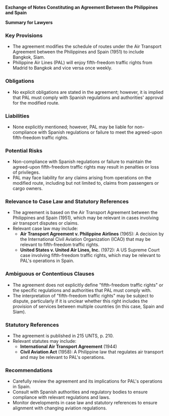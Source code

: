 **Exchange of Notes Constituting an Agreement Between the Philippines and Spain**

**Summary for Lawyers**

### Key Provisions

* The agreement modifies the schedule of routes under the Air Transport Agreement between the Philippines and Spain (1951) to include Bangkok, Siam.
* Philippine Air Lines (PAL) will enjoy fifth-freedom traffic rights from Madrid to Bangkok and vice versa once weekly.

### Obligations

* No explicit obligations are stated in the agreement; however, it is implied that PAL must comply with Spanish regulations and authorities' approval for the modified route.

### Liabilities

* None explicitly mentioned; however, PAL may be liable for non-compliance with Spanish regulations or failure to meet the agreed-upon fifth-freedom traffic rights.

### Potential Risks

* Non-compliance with Spanish regulations or failure to maintain the agreed-upon fifth-freedom traffic rights may result in penalties or loss of privileges.
* PAL may face liability for any claims arising from operations on the modified route, including but not limited to, claims from passengers or cargo owners.

### Relevance to Case Law and Statutory References

* The agreement is based on the Air Transport Agreement between the Philippines and Spain (1951), which may be relevant in cases involving air transport disputes or claims.
* Relevant case law may include:
	+ **Air Transport Agreement v. Philippine Airlines** (1965): A decision by the International Civil Aviation Organization (ICAO) that may be relevant to fifth-freedom traffic rights.
	+ **United States v. United Air Lines, Inc.** (1972): A US Supreme Court case involving fifth-freedom traffic rights, which may be relevant to PAL's operations in Spain.

### Ambiguous or Contentious Clauses

* The agreement does not explicitly define "fifth-freedom traffic rights" or the specific regulations and authorities that PAL must comply with.
* The interpretation of "fifth-freedom traffic rights" may be subject to dispute, particularly if it is unclear whether this right includes the provision of services between multiple countries (in this case, Spain and Siam).

### Statutory References

* The agreement is published in 215 UNTS, p. 210.
* Relevant statutes may include:
	+ **International Air Transport Agreement** (1944)
	+ **Civil Aviation Act** (1958): A Philippine law that regulates air transport and may be relevant to PAL's operations.

### Recommendations

* Carefully review the agreement and its implications for PAL's operations in Spain.
* Consult with Spanish authorities and regulatory bodies to ensure compliance with relevant regulations and laws.
* Monitor developments in case law and statutory references to ensure alignment with changing aviation regulations.
